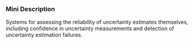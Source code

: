 ### Mini Description

Systems for assessing the reliability of uncertainty estimates themselves, including confidence in uncertainty measurements and detection of uncertainty estimation failures.
